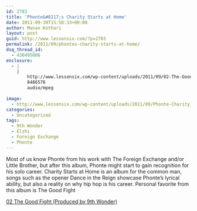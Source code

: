 ```yaml
---
id: 2783
title: 'Phonte&#8217;s Charity Starts at Home'
date: 2011-09-30T15:58:33+00:00
author: Manan Kothari
layout: post
guid: http://www.lessonsix.com/?p=2783
permalink: /2011/09/phontes-charity-starts-at-home/
dsq_thread_id:
  - 430495006
enclosure:
  - |
    |
        http://www.lessonsix.com/wp-content/uploads/2011/09/02-The-Good-Fight-Produced-by-9th-Wonder.mp3
        8486576
        audio/mpeg
        
image:
  - http://www.lessonsix.com/wp-content/uploads/2011/09/Phonte-Charity_Starts_At_Home.jpg
categories:
  - Uncategorized
tags:
  - 9th Wonder
  - Elzhi
  - Foreign Exchange
  - Phonte
---
```

Most of us know Phonte from his work with The Foreign Exchange and/or Little Brother, but after this album, Phonte might start to gain recognition for his solo career. Charity Starts at Home is an album for the common man, songs such as the opener Dance in the Reign showcase Phonte&#8217;s lyrical ability, but also a reality on why hip hop is his career. Personal favorite from this album is The Good Fight

[02 The Good Fight (Produced by 9th Wonder)](http://www.lessonsix.com/wp-content/uploads/2011/09/02-The-Good-Fight-Produced-by-9th-Wonder.mp3)